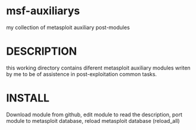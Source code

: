 # msf-auxiliarys
my collection of metasploit auxiliary post-modules

# DESCRIPTION
this working directory contains diferent metasploit auxiliary modules
writen by me to be of assistence in post-exploitation common tasks.


# INSTALL
Download module from github, edit module to read the description,
port module to metasploit database, reload metasploit database (reload_all)

